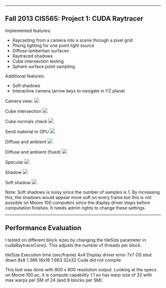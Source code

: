 -------------------------------------------------------------------------------
Fall 2013 CIS565: Project 1: CUDA Raytracer
-------------------------------------------------------------------------------
Implemented features:
* Raycasting from a camera into a scene through a pixel grid
* Phong lighting for one point light source
* Diffuse lambertian surfaces
* Raytraced shadows
* Cube intersection testing
* Sphere surface point sampling

Additional features:

* Soft shadows 
* Interactive camera (arrow keys to navigate in YZ plane)


Camera view:
![](https://raw.github.com/takfuruya/Project1-RayTracer/master/screenshots/1.png)

Cube intersection
![](https://raw.github.com/takfuruya/Project1-RayTracer/master/screenshots/2.png)

Cube normals check
![](https://raw.github.com/takfuruya/Project1-RayTracer/master/screenshots/3.png)

Send material to GPU
![](https://raw.github.com/takfuruya/Project1-RayTracer/master/screenshots/4.png)

Diffuse and ambient
![](https://raw.github.com/takfuruya/Project1-RayTracer/master/screenshots/5.png)

Diffuse and ambient (fixed)
![](https://raw.github.com/takfuruya/Project1-RayTracer/master/screenshots/6.png)

Specular
![](https://raw.github.com/takfuruya/Project1-RayTracer/master/screenshots/7.png)

Shadow
![](https://raw.github.com/takfuruya/Project1-RayTracer/master/screenshots/8.png)

Soft shadow
![](https://raw.github.com/takfuruya/Project1-RayTracer/master/screenshots/9.png)


Note:
Soft shadows is noisy since the number of samples is 1. By increasing this, the
shadows would appear more soft on every frame but this is not possible on Moore 100
computers since the display driver stops before computation finishes. It needs
admin rights to change these settings.

-------------------------------------------------------------------------------
Performance Evaluation
-------------------------------------------------------------------------------

I tested on different block sizes by changing the tileSize parameter in 
cudaRaytraceCore(). This adjusts the number of threads per block.

tileSize	Execution time (sec/frame)
4x4			Display driver error
7x7			OS shut down
8x8			1.386
16x16		1.663
32x32		Cuda did not compile

This test was done with 800 x 800 resolution output.
Looking at the specs on Moore 100 pc, it is compute capability 1.1 so has warp size of 32 with 
max warps per SM of 24 (and 8 blocks per SM).
